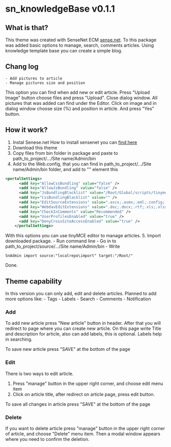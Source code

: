 # sn_knowledgeBase v0.1.1

## What is that?

This theme was created with SenseNet ECM [sense.net](https://www.sensenet.com/).
To this package was added basic options to manage, search, comments articles.
Using knowledge template base you can create a simple blog.

## Chang log

	- Add pictures to article
	- Manage pictures size and position

This option you can  find when add new or edit article.
Press "Upload Image" button choose files and press "Upload". Close dialog window.
All  pictures that was added can find under the Editor.
Click on image and in dialog window choose size (%) and position in article. And press "Yes" button.


## How it work?

1. Instal Senese.net How to  install sensenet you can [find here](http://wiki.sensenet.com/How_to_install_Sense/Net)
2. Download this theme
3. Copy files from bin folder in package and paste to path_to_project/.../Site name/Admin/bin
4. Add to the Web.config, that you can find in path_to_project/.../Site name/Admin/bin  folder, and add to "<sensenet>" element this
``` xml
<portalSettings>
      <add key="AllowCssBundling" value="false" />
      <add key="AllowJsBundling" value="false" />
      <add key="JsBundlingBlacklist" value="/Root/Global/scripts/tinymce/;/Root/Global/scripts/jquery/plugins/tree/" />
      <add key="CssBundlingBlacklist" value="" />
      <add key="EditSourceExtensions" value=".ascx;.asmx;.eml;.config;.css;.js;.xml;.xaml;.html;.htm;.aspx;.template;.xslt;.txt;.ashx;.settings;.cshtml;.json;.vbhtml" />
      <add key="WebdavEditExtensions" value=".doc;.docx;.rtf;.xls;.xlsx;.ppt;.pptx;.xlsm;.xltx;.ods;.odt;.odp;.ppd;.ppsx;.rtf;.mpp" />
      <add key="CheckInComments" value="Recommended" />
      <add key="UserProfilesEnabled" value="true" />
      <add key="DenyCrossSiteAccessEnabled" value="true" />
    </portalSettings>
````
With this options you can use tinyMCE editor to manage articles.
5. Import downloaded package.
	- Run  command line
	- Go in to path_to_project/source/.../Site name/Admin/bin
	- Write
  ```
  SnAdmin import source:"localrepo\import" target:"/Root/"
  ```
Done.


## Theme capability

In this version you can only add, edit and delete articles.
Planned to add more options like:
	- Tags
	- Labels
	- Search
	- Comments
	- Notification


### Add

To add new article press "New article" button in header.
After that you will redirect to page where you can create new article.
On this page write Title and description for article, also can add labels, this is optional.
Labels help in searching.

To save new article press "SAVE" at the bottom of the page


### Edit

There is two ways to edit article.

1. Press "manage" button in the upper right corner, and choose edit menu item
2. Click on article title, after redirect on article page, press edit button.

To save all changes in article press "SAVE" at the bottom of the page


### Delete

If you want to  delete article press "manage" button in the upper right corner of article, and choose "Delete" menu item.
Then a modal window appears where you need to confirm the deletion.
